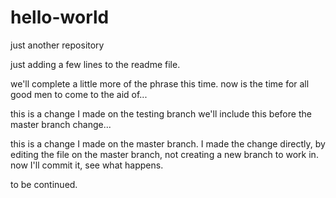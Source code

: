 # hello-world
just another repository

just adding a few lines to the readme file.

we'll complete a little more of the phrase this time.
now is the time for all good men to come to the aid of...

 
this is a change I made on the testing branch
we'll include this before the master branch change...

this is a change I made on the master branch.
I made the change directly, by editing the file on the master branch,
not creating a new branch to work in.  now I'll commit it, see
what happens.

to be continued.
